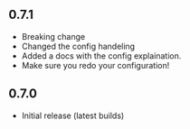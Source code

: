 ## 0.7.1
- Breaking change
- Changed the config handeling
- Added a docs with the config explaination.
- Make sure you redo your configuration!

## 0.7.0
- Initial release (latest builds)
